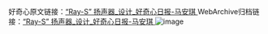 好奇心原文链接：[“Ray-S” 扬声器_设计_好奇心日报-马安琪 ](https://www.qdaily.com/articles/12506.html)
WebArchive归档链接：[“Ray-S” 扬声器_设计_好奇心日报-马安琪 ](http://web.archive.org/web/20190623172753/https://www.qdaily.com/articles/12506.html)
![image](http://ww3.sinaimg.cn/large/007d5XDply1g3wjsuc7pij30u03e4wsi)